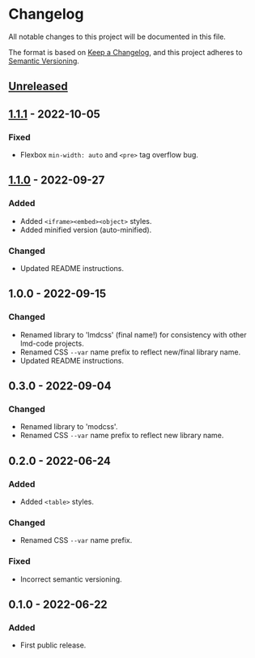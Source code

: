 # Changelog

All notable changes to this project will be documented in this file.

The format is based on [Keep a Changelog](https://keepachangelog.com/en/1.0.0/), and this project adheres to [Semantic Versioning](https://semver.org/spec/v2.0.0.html).

## [Unreleased]

## [1.1.1] - 2022-10-05

### Fixed

- Flexbox `min-width: auto` and `<pre>` tag overflow bug.

## [1.1.0] - 2022-09-27

### Added

- Added `<iframe><embed><object>` styles.
- Added minified version (auto-minified).

### Changed

- Updated README instructions.

## 1.0.0 - 2022-09-15

### Changed

- Renamed library to 'lmdcss' (final name!) for consistency with other lmd-code projects.
- Renamed CSS `--var` name prefix to reflect new/final library name.
- Updated README instructions.

## 0.3.0 - 2022-09-04

### Changed

- Renamed library to 'modcss'.
- Renamed CSS `--var` name prefix to reflect new library name.

## 0.2.0 - 2022-06-24

### Added

- Added `<table>` styles.

### Changed

- Renamed CSS `--var` name prefix.

### Fixed

- Incorrect semantic versioning.

## 0.1.0 - 2022-06-22

### Added

- First public release.

[Unreleased]: https://github.com/lmd-code/lmdcss/compare/v1.1.1...HEAD
[1.1.1]: https://github.com/lmd-code/lmdcss/releases/tag/v1.1.1
[1.1.0]: https://github.com/lmd-code/lmdcss/releases/tag/v1.1.0
